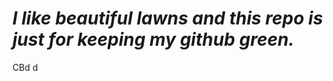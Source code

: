 ***I like beautiful lawns and this repo is just for keeping my github green.***
===============================================================================
CBd
d